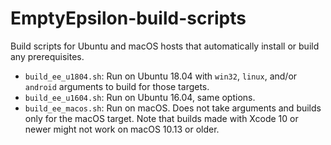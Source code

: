 # EmptyEpsilon-build-scripts

Build scripts for Ubuntu and macOS hosts that automatically install or build
any prerequisites.

-   `build_ee_u1804.sh`: Run on Ubuntu 18.04 with `win32`, `linux`, and/or
    `android` arguments to build for those targets.
-   `build_ee_u1604.sh`: Run on Ubuntu 16.04, same options.
-   `build_ee_macos.sh`: Run on macOS. Does not take arguments and builds
    only for the macOS target. Note that builds made with Xcode 10 or newer
    might not work on macOS 10.13 or older.
